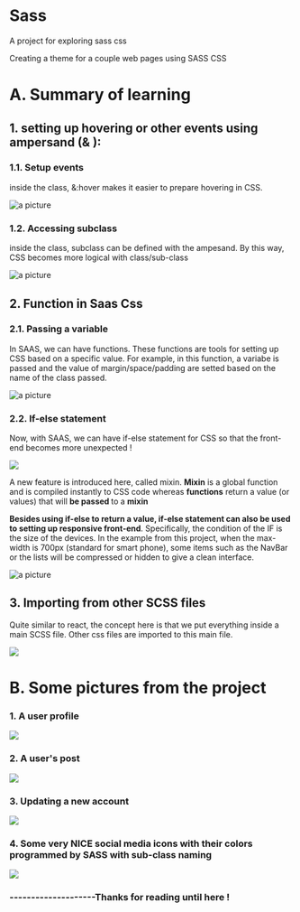 # Sass
A project for exploring sass css

Creating a theme for a couple web pages using SASS CSS 

<h1>A. Summary of learning</h1>

<h2> 1. setting up hovering or other events using ampersand (& ):</h2>
<h3> 1.1. Setup events</h3>
<p>inside the class, &:hover makes it easier to prepare hovering in CSS.</p>

<img src="picture_summary/&_hover.png" alt="a picture"/>

<h3> 1.2. Accessing subclass </h3>
<p>inside the class, subclass can be defined with the ampesand. By this way, CSS becomes more logical with class/sub-class</p>
<img src="picture_summary/sub_class.png" alt="a picture"/>


<h2>2. Function in Saas Css </h2>
<h3>2.1. Passing a variable</h3>
<p> In SAAS, we can have functions. These functions are tools for setting up CSS based on a specific value. For example, in this function, a variabe is passed and the value of margin/space/padding are setted based on the name of the class passed.</p>

<img src="picture_summary/function%20passing%20variable.png" alt="a picture"/>


<h3>2.2. If-else statement</h3>
<p>Now, with SAAS, we can have if-else statement for CSS so that the front-end becomes more unexpected ! </p>
<img src="picture_summary/function_if.png"/>

<p> A new feature is introduced here, called mixin. <strong>Mixin</strong> is a global function and is compiled instantly to CSS code whereas <strong>functions</strong> return a value (or values) that will <strong> be passed </strong> to a <strong>mixin</strong> </p>

<p><strong>Besides using if-else to return a value, if-else statement can also be used to setting up responsive front-end</strong>. Specifically, the condition of the IF is the size of the devices. In the example from this project, when the max-width is 700px (standard for smart phone), some items such as the NavBar or the lists will be compressed or hidden to give a clean interface.</p>
 
 <img src="picture_summary/using_condition.png" alt="a picture"/>
 
 <h2>3. Importing from other SCSS files</h2>
 <p>Quite similar to react, the concept here is that we put everything inside a main SCSS file. Other css files are imported to this main file.</p>
  <img src="picture_summary/import_and_everything.png"/>
  
  <h1>B. Some pictures from the project</h1>
  <h3>1. A user profile</h3>
    <img src="picture_summary/a%20profile.png"/>
    <h3>2. A user's post</h3>
    <img src="picture_summary/a_post.png"/>
     <h3>3. Updating a new account</h3>
    <img src="picture_summary/create_profile.png"/>
     <h3>4. Some <strong>very NICE</strong> social media icons with their colors programmed by SASS with sub-class naming</h3>
    <img src="picture_summary/social_media_icon.png"/>
    
<h3>--------------------Thanks for reading until here ! </h3>
 
